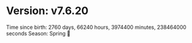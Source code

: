 # Version: v7.6.20
Time since birth: 2760 days, 66240 hours, 3974400 minutes, 238464000 seconds
Season: Spring 🌸
